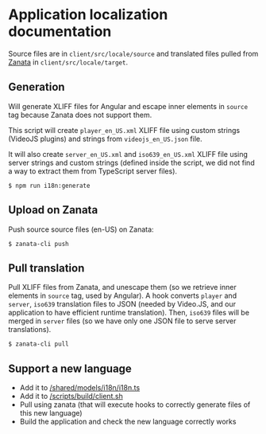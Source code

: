 # Application localization documentation

Source files are in `client/src/locale/source` and translated files pulled from [Zanata](https://trad.framasoft.org/zanata/iteration/view/peertube/develop/languages/fr?dswid=-1605) in `client/src/locale/target`.

## Generation

Will generate XLIFF files for Angular and escape inner elements in `source` tag because Zanata does not support them.

This script will create `player_en_US.xml` XLIFF file using custom strings (VideoJS plugins) and strings from `videojs_en_US.json` file.

It will also create `server_en_US.xml` and `iso639_en_US.xml` XLIFF file using server strings and custom strings (defined inside the script, we did not find a way to extract them from TypeScript server files).

```
$ npm run i18n:generate
```

## Upload on Zanata

Push source source files (en-US) on Zanata:

```
$ zanata-cli push
```

## Pull translation

Pull XLIFF files from Zanata, and unescape them (so we retrieve inner elements in `source` tag, used by Angular).
A hook converts `player` and `server`, `iso639` translation files to JSON (needed by Video.JS, and our application to have efficient runtime translation).
Then, `iso639` files will be merged in `server` files (so we have only one JSON file to serve server translations).

```
$ zanata-cli pull
```

## Support a new language

 * Add it to [/shared/models/i18n/i18n.ts](/shared/models/i18n/i18n.ts)
 * Add it to [/scripts/build/client.sh](/scripts/build/client.sh)
 * Pull using zanata (that will execute hooks to correctly generate files of this new language)
 * Build the application and check the new language correctly works
